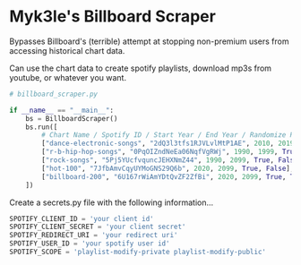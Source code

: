 # Myk3le's Billboard Scraper

Bypasses Billboard's (terrible) attempt at stopping non-premium users from accessing historical chart data.

Can use the chart data to create spotify playlists, download mp3s from youtube, or whatever you want.

```python
# billboard_scraper.py

if __name__ == "__main__":
    bs = BillboardScraper()
    bs.run([
        # Chart Name / Spotify ID / Start Year / End Year / Randomize Playlist / Reset 
        ["dance-electronic-songs", "2dQ3l3tfs1RJVLvlMtP1AE", 2010, 2019, True, True],
        ["r-b-hip-hop-songs", "0PqOIZndNeEa06NqfVgRWj", 1990, 1999, True, False],
        ["rock-songs", "5Pj5YUcfvquncJEHXNmZ44", 1990, 2099, True, False],
        ["hot-100", "7JfbAmvCqyUYMoGNS29Q6b", 2020, 2099, True, False],
        ["billboard-200", "6U167rWiAmYDtQvZF2ZfBi", 2020, 2099, True, True]
    ])
```

Create a secrets.py file with the following information...
```python
SPOTIFY_CLIENT_ID = 'your client id'
SPOTIFY_CLIENT_SECRET = 'your client secret'
SPOTIFY_REDIRECT_URI = 'your redirect uri'
SPOTIFY_USER_ID = 'your spotify user id'
SPOTIFY_SCOPE = 'playlist-modify-private playlist-modify-public'
```

